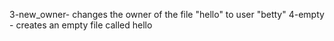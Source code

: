 3-new_owner- changes the owner of the file "hello" to user "betty"
4-empty - creates an empty file called hello
